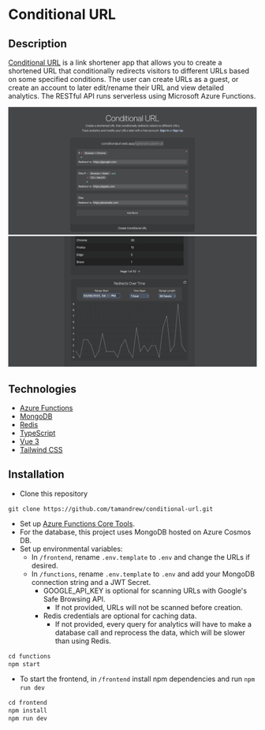 # Conditional URL

## Description
[Conditional URL](https://conditionalurl.web.app) is a link shortener app that allows you to create a shortened URL that conditionally redirects visitors to different URLs based on some specified conditions. The user can create URLs as a guest, or create an account to later edit/rename their URL and view detailed analytics. The RESTful API runs serverless using Microsoft Azure Functions.

![Conditional URL](demo.png)
![Analytics View](analytics.png)

## Technologies
- [Azure Functions](https://azure.microsoft.com/en-us/products/functions/)
- [MongoDB](https://azure.microsoft.com/en-us/services/cosmos-db/)
- [Redis](https://redis.com/redis-enterprise-cloud/overview/)
- [TypeScript](https://www.typescriptlang.org/download)
- [Vue 3](https://v3.vuejs.org/guide/introduction.html)
- [Tailwind CSS](https://tailwindcss.com/docs/guides/create-react-app)

## Installation
- Clone this repository 
```
git clone https://github.com/tamandrew/conditional-url.git
```
- Set up [Azure Functions Core Tools](https://docs.microsoft.com/en-us/azure/azure-functions/functions-run-local?tabs=windows%2Ccsharp%2Cbash). 
- For the database, this project uses MongoDB hosted on Azure Cosmos DB.
- Set up environmental variables:
    - In `/frontend`, rename `.env.template` to `.env` and change the URLs if desired.
    - In `/functions`, rename `.env.template` to `.env` and add your MongoDB connection string and a JWT Secret.
        - GOOGLE_API_KEY is optional for scanning URLs with Google's Safe Browsing API. 
            - If not provided, URLs will not be scanned before creation.
        - Redis credentials are optional for caching data.
            - If not provided, every query for analytics will have to make a database call and reprocess the data, which will be slower than using Redis.
```
cd functions
npm start
```
- To start the frontend, in `/frontend` install npm dependencies and run `npm run dev`
```
cd frontend
npm install
npm run dev
```
